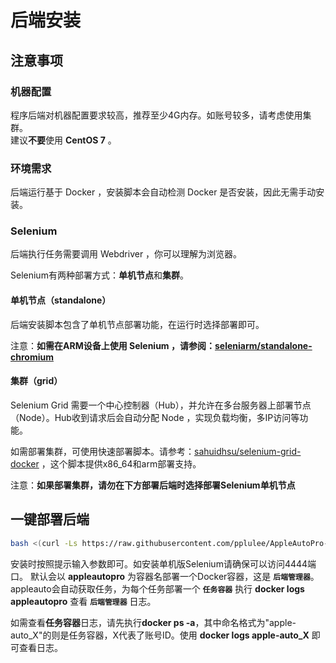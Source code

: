 # 后端安装

## 注意事项

### 机器配置

程序后端对机器配置要求较高，推荐至少4G内存。如账号较多，请考虑使用集群。<br>
建议**不要**使用 **CentOS 7** 。

### 环境需求

后端运行基于 Docker ，安装脚本会自动检测 Docker 是否安装，因此无需手动安装。

### Selenium

后端执行任务需要调用 Webdriver ，你可以理解为浏览器。

Selenium有两种部署方式：**单机节点**和**集群**。

#### 单机节点（standalone）

后端安装脚本包含了单机节点部署功能，在运行时选择部署即可。

注意：**如需在ARM设备上使用 Selenium ，请参阅：**[**seleniarm/standalone-chromium**](https://hub.docker.com/r/seleniarm/standalone-chromium)

#### 集群（grid）

Selenium Grid 需要一个中心控制器（Hub），并允许在多台服务器上部署节点（Node）。Hub收到请求后会自动分配 Node ，实现负载均衡，多IP访问等功能。

如需部署集群，可使用快速部署脚本。请参考：[sahuidhsu/selenium-grid-docker](https://github.com/sahuidhsu/selenium-grid-docker) ，这个脚本提供x86_64和arm部署支持。

注意：**如果部署集群，请勿在下方部署后端时选择部署Selenium单机节点**

## 一键部署后端

```bash
bash <(curl -Ls https://raw.githubusercontent.com/pplulee/AppleAutoPro-Backend/main/install.sh)
```

安装时按照提示输入参数即可。如安装单机版Selenium请确保可以访问4444端口。
默认会以 **appleautopro** 为容器名部署一个Docker容器，这是 **`后端管理器`**。
appleauto会自动获取任务，为每个任务部署一个 **`任务容器`**
执行 **docker logs appleautopro** 查看 **`后端管理器`** 日志。


如需查看**任务容器**日志，请先执行**docker ps -a**，其中命名格式为"apple-auto_X"的则是任务容器，X代表了账号ID。使用 **docker logs apple-auto_X** 即可查看日志。